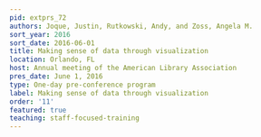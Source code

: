 ```yaml
---
pid: extprs_72
authors: Joque, Justin, Rutkowski, Andy, and Zoss, Angela M.
sort_year: 2016
sort_date: 2016-06-01
title: Making sense of data through visualization
location: Orlando, FL
host: Annual meeting of the American Library Association
pres_date: June 1, 2016
type: One-day pre-conference program
label: Making sense of data through visualization
order: '11'
featured: true
teaching: staff-focused-training
---
```

